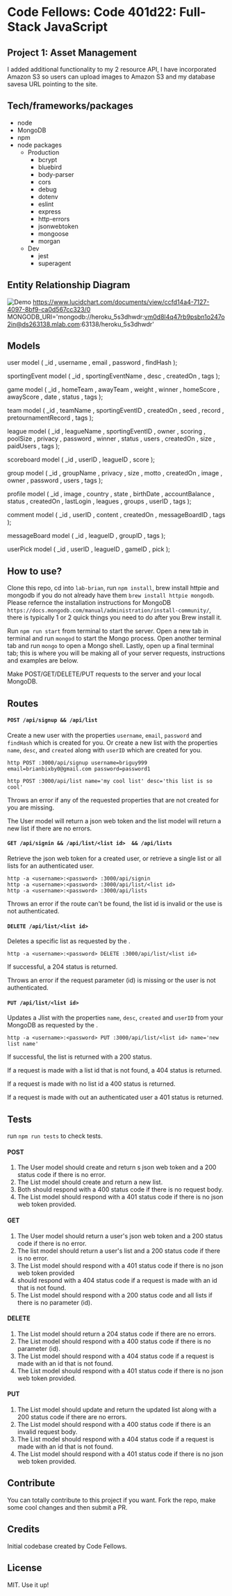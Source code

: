 # Code Fellows: Code 401d22: Full-Stack JavaScript

## Project 1: Asset Management

I added additional functionality to my 2 resource API, I have incorporated Amazon S3 so users can upload images to Amazon S3 and my database savesa  URL pointing to the site.

## Tech/frameworks/packages

- node 
- MongoDB
- npm
- node packages
  - Production
    - bcrypt
    - bluebird
    - body-parser
    - cors
    - debug
    - dotenv
    - eslint
    - express
    - http-errors
    - jsonwebtoken
    - mongoose
    - morgan
  - Dev
    - jest
    - superagent

## Entity Relationship Diagram

![Demo](./public/img/erd.png)
https://www.lucidchart.com/documents/view/ccfd14a4-7127-4097-8bf9-ca0d567cc323/0
MONGODB_URI='mongodb://heroku_5s3dhwdr:vm0d8l4q47rb9psbn1o247o2in@ds263138.mlab.com:63138/heroku_5s3dhwdr'

## Models

user model (
  _id <type>,
  username <type>,
  email <type>,
  password <type>,
  findHash <type>
);

sportingEvent model (
  _id <type>,
  sportingEventName <type>,
  desc <type>,
  createdOn <type>,
  tags <type>
);

game model (
  _id <type>,
  homeTeam <type>,
  awayTeam <type>,
  weight <type>,
  winner <type>,
  homeScore <type>,
  awayScore <type>,
  date <type>,
  status <type>,
  tags <type>
);

team model (
  _id <type>,
  teamName <type>,
  sportingEventID <type>,
  createdOn <type>,
  seed <type>,
  record <type>,
  pretournamentRecord <type>,
  tags <type>
);

league model (
  _id <type>,
  leagueName <type>,
  sportingEventID <type>,
  owner <type>,
  scoring <type>,
  poolSize <type>,
  privacy <type>,
  password <type>,
  winner <type>,
  status <type>,
  users <type>,
  createdOn <type>,
  size <type>,
  paidUsers <type>,
  tags <type>
);

scoreboard model (
  _id <type>,
  userID <type>,
  leagueID <type>,
  score <type>
);

group model (
  _id <type>,
  groupName <type>,
  privacy <type>,
  size <type>,
  motto <type>,
  createdOn <type>,
  image <type>,
  owner <type>,
  password <type>,
  users <type>,
  tags <type>
);

profile model (
  _id <type>,
  image <type>,
  country <type>,
  state <type>,
  birthDate <type>,
  accountBalance <type>,
  status <type>,
  createdOn <type>,
  lastLogin <type>,
  leagues <type>,
  groups <type>,
  userID <type>,
  tags <type>
);

comment model (
  _id <type>,
  userID <type>,
  content <type>,
  createdOn <type>,
  messageBoardID <type>,
  tags <type>
);

messageBoard model (
  _id <type>,
  leagueID <type>,
  groupID <type>,
  tags <type>
);

userPick model (
  _id <type>,
  userID <type>,
  leagueID <type>,
  gameID <type>,
  pick <type>
);


## How to use?
Clone this repo, cd into `lab-brian`, run `npm install`, brew install httpie and mongodb if you do not already have them `brew install httpie mongodb`. Please refernce the installation instructions for MongoDB `https://docs.mongodb.com/manual/administration/install-community/`, there is typically 1 or 2 quick things you need to do after you Brew install it. 

Run `npm run start` from terminal to start the server. Open a new tab in terminal and run `mongod` to start the Mongo process. Open another terminal tab and run `mongo` to open a Mongo shell. Lastly, open up a final terminal tab; this is where you will be making all of your server requests, instructions and examples are below.

Make POST/GET/DELETE/PUT requests to the server and your local MongoDB.

## Routes

#### `POST /api/signup && /api/list`

Create a new  user with the properties `username`, `email`, `password` and `findHash` which is created for you. Or create a new list with the properties `name`, `desc`, and `created` along with `userID` which are created for you.

```
http POST :3000/api/signup username=briguy999 email=brianbixby0@gmail.com password=password1

http POST :3000/api/list name='my cool list' desc='this list is so cool'
```

Throws an error if any of the requested properties that are not created for you are missing.

The User model will return a json web token and the list model will return a new list if there are no errors.

#### `GET /api/signin && /api/list/<list id>  && /api/lists`

Retrieve the json web token for a created user, or retrieve a single list or all lists for an authenticated user.

```
http -a <username>:<password> :3000/api/signin
http -a <username>:<password> :3000/api/list/<list id>
http -a <username>:<password> :3000/api/lists
```

Throws an error if the route can't be found, the list id is invalid or the use is not authenticated.

#### `DELETE /api/list/<list id>`

Deletes a specific list as requested by the <list id>.

```
http -a <username>:<password> DELETE :3000/api/list/<list id>
```

If successful, a 204 status is returned.

Throws an error if the request parameter (id) is missing or the user is not authenticated.


#### `PUT /api/list/<list id>`

Updates a Jlist with the properties `name`, `desc`, `created` and `userID` from your MongoDB as requested by the <list id>.

```
http -a <username>:<password> PUT :3000/api/list/<list id> name='new list name'
```

If successful, the list is returned with a 200 status.

If a request is made with a list id that is not found, a 404 status is returned.

If a request is made with no list id a 400 status is returned.

If a request is made with out an authenticated user a 401 status is returned.

## Tests

run `npm run tests` to check tests.

#### POST

1. The User model should create and return s json web token and a 200 status code if there is no error.
2. The List model should create and return a new list.
3. Both should respond with a 400 status code if there is no request body.
4. The List model should respond with a 401 status code if there is no json web token provided.

#### GET

1. The User model should return a user's json web token and a 200 status code if there is no error.
2. The list model should return a user's list and a 200 status code if there is no error.
3. The List model should respond with a 401 status code if there is no json web token provided
4. should respond with a 404 status code if a request is made with an id that is not found.
5. The List model should respond with a 200 status code and all lists if there is no parameter (id).

#### DELETE

1. The List model should return a 204 status code if there are no errors.
2. The List model should respond with a 400 status code if there is no parameter (id).
3. The List model should respond with a 404 status code if a request is made with an id that is not found.
4. The List model should respond with a 401 status code if there is no json web token provided.

#### PUT

1. The List model should update and return the updated list along with a 200 status code if there are no errors.
2. The List model should respond with a 400 status code if there is an invalid request body.
3. The List model should respond with a 404 status code if a request is made with an id that is not found.
4. The List model should respond with a 401 status code if there is no json web token provided.

## Contribute

You can totally contribute to this project if you want. Fork the repo, make some cool changes and then submit a PR.

## Credits

Initial codebase created by Code Fellows.

## License

MIT. Use it up!